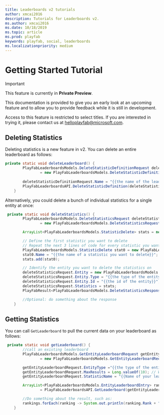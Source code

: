 ```yaml
---
title: Leaderboards v2 tutorials
author: xmcai2016
description: Tutorials for Leaderboards v2.
ms.author: xmcai2016
ms.date: 10/18/2019
ms.topic: article
ms.prod: playfab
keywords: playfab, social, leaderboards
ms.localizationpriority: medium
---
```


# Getting Started Tutorial

> [!IMPORTANT]
> This feature is currently in **Private Preview**.  
>
> This documentation is provided to give you an early look at an upcoming feature and to allow you to provide feedback while it is still in development.  
>
> Access to this feature is restricted to select titles. If you are interested in trying it, please contact us at [helloplayfab@microsoft.com](mailto:helloplayfab@microsoft.com).

## Deleting Statistics

Deleting statistics is a new feature in v2. You can delete an entire leaderboard as follows: 
```Java
private static void deleteLeaderboard() {
        PlayFabLeaderboardsModels.DeleteStatisticDefinitionRequest deleteStatisticDefinitionRequest
                = new PlayFabLeaderboardsModels.DeleteStatisticDefinitionRequest();
    
        deleteStatisticDefinitionRequest.Name = "{{the name of the leaderboard to delete}}";
        PlayFabLeaderboardsAPI.DeleteStatisticDefinition(deleteStatisticDefinitionRequest);
    }
```


Alternatively, you could delete a bunch of individual statistics for a single entity at once:

```Java
 private static void deleteStatistics() {
        PlayFabLeaderboardsModels.DeleteStatisticsRequest deleteStatisticsRequest
                = new PlayFabLeaderboardsModels.DeleteStatisticsRequest();

        ArrayList<PlayFabLeaderboardsModels.StatisticDelete> stats = new ArrayList<>();

        // Define the first statistic you want to delete
        // Repeat the next 3 lines of code for every statistic you want to delete
        PlayFabLeaderboardsModels.StatisticDelete stat0 = new PlayFabLeaderboardsModels.StatisticDelete();
        stat0.Name = "{{the name of a statistic you want to delete}}";
        stats.add(stat0);

        // Identify the entity you want to delete the statistics on
        deleteStatisticsRequest.Entity = new PlayFabLeaderboardsModels.EntityKey();
        deleteStatisticsRequest.Entity.Type = "{{the type of the entity}}"; // Example: title_player_account
        deleteStatisticsRequest.Entity.Id = "{{the id of the entity}}"; //Example: D0B9D3D19E9A5557
        deleteStatisticsRequest.Statistics = stats;
        PlayFabResult<PlayFabLeaderboardsModels.DeleteStatisticsResponse> response = PlayFabLeaderboardsAPI.DeleteStatistics(deleteStatisticsRequest);

        //Optional: do something about the response
    }
```

## Getting Statistics 
You can call `GetLeaderboard` to pull the current data on your leaderboard as follows:
```Java
 private static void getLeaderboard() {
        //call an existing leaderboard
        PlayFabLeaderboardsModels.GetEntityLeaderboardRequest getEntityLeaderboardRequest
                = new PlayFabLeaderboardsModels.GetEntityLeaderboardRequest();

        getEntityLeaderboardRequest.EntityType ="{{the type of the entity}}"; // Example: title_player_account
        getEntityLeaderboardRequest.MaxResults = Long.valueOf(10); // Want to see maximum the top 10 statistics ranked on the leaderboard
        getEntityLeaderboardRequest.StatisticName = "{{Name of your leaderboard";

        ArrayList<PlayFabLeaderboardsModels.EntityLeaderboardEntry> rankings
                = PlayFabLeaderboardsAPI.GetLeaderboard(getEntityLeaderboardRequest).Result.Rankings;

        //Do something about the result, such as:
        rankings.forEach(ranking -> System.out.println(ranking.Rank + " " + ranking.Score));
    }
```
